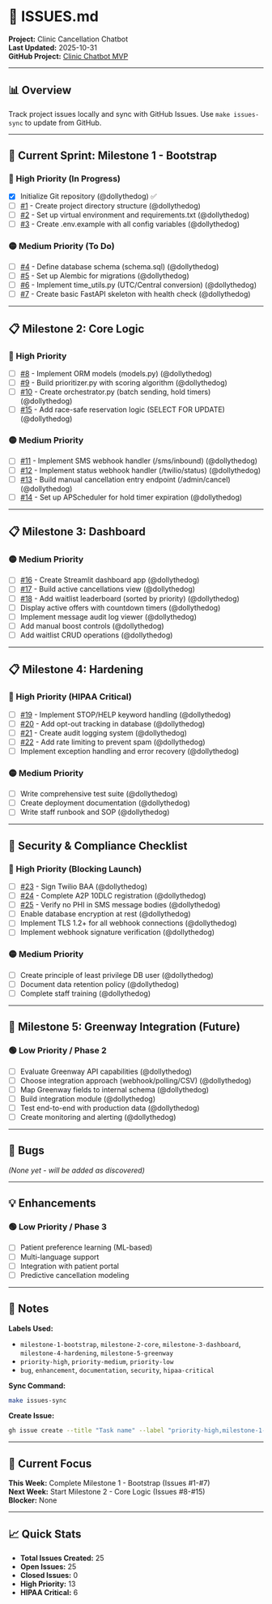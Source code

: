 # 🎯 ISSUES.md

**Project:** Clinic Cancellation Chatbot  
**Last Updated:** 2025-10-31  
**GitHub Project:** [Clinic Chatbot MVP](https://github.com/users/dollythedog/projects/1)

---

## 📊 Overview

Track project issues locally and sync with GitHub Issues. Use `make issues-sync` to update from GitHub.

---

## 🏃 Current Sprint: Milestone 1 - Bootstrap

### 🔴 High Priority (In Progress)
- [x] Initialize Git repository (@dollythedog) ✅
- [ ] [#1](https://github.com/dollythedog/clinic_cancellation_chatbot/issues/1) - Create project directory structure (@dollythedog)
- [ ] [#2](https://github.com/dollythedog/clinic_cancellation_chatbot/issues/2) - Set up virtual environment and requirements.txt (@dollythedog)
- [ ] [#3](https://github.com/dollythedog/clinic_cancellation_chatbot/issues/3) - Create .env.example with all config variables (@dollythedog)

### 🟡 Medium Priority (To Do)
- [ ] [#4](https://github.com/dollythedog/clinic_cancellation_chatbot/issues/4) - Define database schema (schema.sql) (@dollythedog)
- [ ] [#5](https://github.com/dollythedog/clinic_cancellation_chatbot/issues/5) - Set up Alembic for migrations (@dollythedog)
- [ ] [#6](https://github.com/dollythedog/clinic_cancellation_chatbot/issues/6) - Implement time_utils.py (UTC/Central conversion) (@dollythedog)
- [ ] [#7](https://github.com/dollythedog/clinic_cancellation_chatbot/issues/7) - Create basic FastAPI skeleton with health check (@dollythedog)

---

## 📋 Milestone 2: Core Logic

### 🔴 High Priority
- [ ] [#8](https://github.com/dollythedog/clinic_cancellation_chatbot/issues/8) - Implement ORM models (models.py) (@dollythedog)
- [ ] [#9](https://github.com/dollythedog/clinic_cancellation_chatbot/issues/9) - Build prioritizer.py with scoring algorithm (@dollythedog)
- [ ] [#10](https://github.com/dollythedog/clinic_cancellation_chatbot/issues/10) - Create orchestrator.py (batch sending, hold timers) (@dollythedog)
- [ ] [#15](https://github.com/dollythedog/clinic_cancellation_chatbot/issues/15) - Add race-safe reservation logic (SELECT FOR UPDATE) (@dollythedog)

### 🟡 Medium Priority
- [ ] [#11](https://github.com/dollythedog/clinic_cancellation_chatbot/issues/11) - Implement SMS webhook handler (/sms/inbound) (@dollythedog)
- [ ] [#12](https://github.com/dollythedog/clinic_cancellation_chatbot/issues/12) - Implement status webhook handler (/twilio/status) (@dollythedog)
- [ ] [#13](https://github.com/dollythedog/clinic_cancellation_chatbot/issues/13) - Build manual cancellation entry endpoint (/admin/cancel) (@dollythedog)
- [ ] [#14](https://github.com/dollythedog/clinic_cancellation_chatbot/issues/14) - Set up APScheduler for hold timer expiration (@dollythedog)

---

## 📋 Milestone 3: Dashboard

### 🟡 Medium Priority
- [ ] [#16](https://github.com/dollythedog/clinic_cancellation_chatbot/issues/16) - Create Streamlit dashboard app (@dollythedog)
- [ ] [#17](https://github.com/dollythedog/clinic_cancellation_chatbot/issues/17) - Build active cancellations view (@dollythedog)
- [ ] [#18](https://github.com/dollythedog/clinic_cancellation_chatbot/issues/18) - Add waitlist leaderboard (sorted by priority) (@dollythedog)
- [ ] Display active offers with countdown timers (@dollythedog)
- [ ] Implement message audit log viewer (@dollythedog)
- [ ] Add manual boost controls (@dollythedog)
- [ ] Add waitlist CRUD operations (@dollythedog)

---

## 📋 Milestone 4: Hardening

### 🔴 High Priority (HIPAA Critical)
- [ ] [#19](https://github.com/dollythedog/clinic_cancellation_chatbot/issues/19) - Implement STOP/HELP keyword handling (@dollythedog)
- [ ] [#20](https://github.com/dollythedog/clinic_cancellation_chatbot/issues/20) - Add opt-out tracking in database (@dollythedog)
- [ ] [#21](https://github.com/dollythedog/clinic_cancellation_chatbot/issues/21) - Create audit logging system (@dollythedog)
- [ ] [#22](https://github.com/dollythedog/clinic_cancellation_chatbot/issues/22) - Add rate limiting to prevent spam (@dollythedog)
- [ ] Implement exception handling and error recovery (@dollythedog)

### 🟡 Medium Priority
- [ ] Write comprehensive test suite (@dollythedog)
- [ ] Create deployment documentation (@dollythedog)
- [ ] Write staff runbook and SOP (@dollythedog)

---

## 🔐 Security & Compliance Checklist

### 🔴 High Priority (Blocking Launch)
- [ ] [#23](https://github.com/dollythedog/clinic_cancellation_chatbot/issues/23) - Sign Twilio BAA (@dollythedog)
- [ ] [#24](https://github.com/dollythedog/clinic_cancellation_chatbot/issues/24) - Complete A2P 10DLC registration (@dollythedog)
- [ ] [#25](https://github.com/dollythedog/clinic_cancellation_chatbot/issues/25) - Verify no PHI in SMS message bodies (@dollythedog)
- [ ] Enable database encryption at rest (@dollythedog)
- [ ] Implement TLS 1.2+ for all webhook connections (@dollythedog)
- [ ] Implement webhook signature verification (@dollythedog)

### 🟡 Medium Priority
- [ ] Create principle of least privilege DB user (@dollythedog)
- [ ] Document data retention policy (@dollythedog)
- [ ] Complete staff training (@dollythedog)

---

## 🚀 Milestone 5: Greenway Integration (Future)

### 🟢 Low Priority / Phase 2
- [ ] Evaluate Greenway API capabilities (@dollythedog)
- [ ] Choose integration approach (webhook/polling/CSV) (@dollythedog)
- [ ] Map Greenway fields to internal schema (@dollythedog)
- [ ] Build integration module (@dollythedog)
- [ ] Test end-to-end with production data (@dollythedog)
- [ ] Create monitoring and alerting (@dollythedog)

---

## 🐛 Bugs

_(None yet - will be added as discovered)_

---

## 💡 Enhancements

### 🟢 Low Priority / Phase 3
- [ ] Patient preference learning (ML-based)
- [ ] Multi-language support
- [ ] Integration with patient portal
- [ ] Predictive cancellation modeling

---

## 📝 Notes

**Labels Used:**
- `milestone-1-bootstrap`, `milestone-2-core`, `milestone-3-dashboard`, `milestone-4-hardening`, `milestone-5-greenway`
- `priority-high`, `priority-medium`, `priority-low`
- `bug`, `enhancement`, `documentation`, `security`, `hipaa-critical`

**Sync Command:**
```bash
make issues-sync
```

**Create Issue:**
```bash
gh issue create --title "Task name" --label "priority-high,milestone-1-bootstrap" --milestone "MVP"
```

---

## 🎯 Current Focus

**This Week:** Complete Milestone 1 - Bootstrap (Issues #1-#7)  
**Next Week:** Start Milestone 2 - Core Logic (Issues #8-#15)  
**Blocker:** None

---

## 📈 Quick Stats

- **Total Issues Created:** 25
- **Open Issues:** 25
- **Closed Issues:** 0
- **High Priority:** 13
- **HIPAA Critical:** 6
